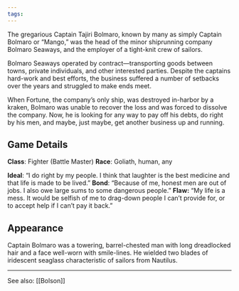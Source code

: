 ```yaml
---
tags:
---
```

The gregarious Captain Tajiri Bolmaro, known by many as simply Captain Bolmaro or “Mango,” was the head of the minor shiprunning company Bolmaro Seaways, and the employer of a tight-knit crew of sailors. 

Bolmaro Seaways operated by contract—transporting goods between towns, private individuals, and other interested parties. Despite the captains hard-work and best efforts, the business suffered a number of setbacks over the years and struggled to make ends meet. 

When Fortune, the company’s only ship, was destroyed in-harbor by a kraken, Bolmaro was unable to recover the loss and was forced to dissolve the company. Now, he is looking for any way to pay off his debts, do right by his men, and maybe, just maybe, get another business up and running. 

## Game Details

**Class**: Fighter (Battle Master)
**Race**: Goliath, human, any

**Ideal**: “I do right by my people. I think that laughter is the best medicine and that life is made to be lived.”
**Bond**: “Because of me, honest men are out of jobs. I also owe large sums to some dangerous people.”
**Flaw:** “My life is a mess. It would be selfish of me to drag-down people I can’t provide for, or to accept help if I can’t pay it back.”

## Appearance

Captain Bolmaro was a towering, barrel-chested man with long dreadlocked hair and a face well-worn with smile-lines. He wielded two blades of iridescent seaglass characteristic of sailors from Nautilus.




---

See also: [[Bolson]]
